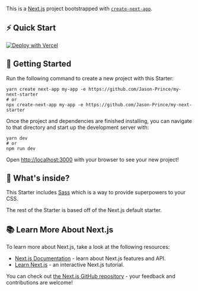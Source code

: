 This is a [Next.js](https://nextjs.org/) project bootstrapped with [`create-next-app`](https://github.com/vercel/next.js/tree/canary/packages/create-next-app).

## ⚡️ Quick Start

[![Deploy with Vercel](https://vercel.com/button)](https://vercel.com/new/project?template=https://github.com/Jason-Prince/my-next-starter)

## 🚀 Getting Started

Run the following command to create a new project with this Starter:

```
yarn create next-app my-app -e https://github.com/Jason-Prince/my-next-starter
# or
npx create-next-app my-app -e https://github.com/Jason-Prince/my-next-starter
```

Once the project and dependencies are finished installing, you can navigate to that directory and start up the development server with:

```
yarn dev
# or
npm run dev
```

Open [http://localhost:3000](http://localhost:3000) with your browser to see your new project!

## 🧐 What's inside?

This Starter includes [Sass](https://sass-lang.com/) which is a way to provide superpowers to your CSS.

The rest of the Starter is based off of the Next.js default starter.

## 📚 Learn More About Next.js

To learn more about Next.js, take a look at the following resources:

- [Next.js Documentation](https://nextjs.org/docs) - learn about Next.js features and API.
- [Learn Next.js](https://nextjs.org/learn) - an interactive Next.js tutorial.

You can check out [the Next.js GitHub repository](https://github.com/vercel/next.js/) - your feedback and contributions are welcome!
